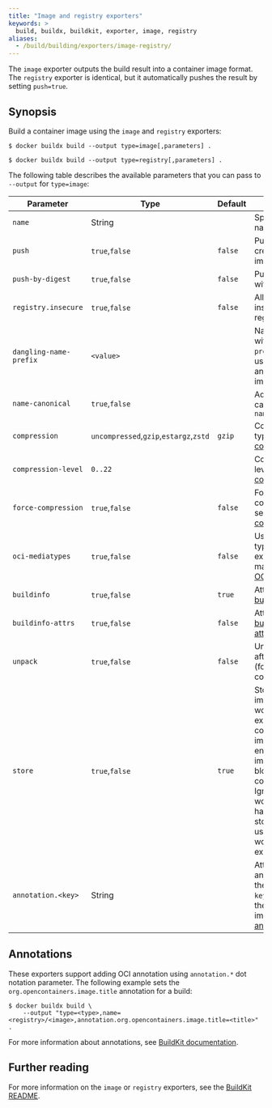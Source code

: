 ```yaml
---
title: "Image and registry exporters"
keywords: >
  build, buildx, buildkit, exporter, image, registry
aliases:
  - /build/building/exporters/image-registry/
---
```


The `image` exporter outputs the build result into a container image format. The
`registry` exporter is identical, but it automatically pushes the result by
setting `push=true`.

## Synopsis

Build a container image using the `image` and `registry` exporters:

```console
$ docker buildx build --output type=image[,parameters] .
```

```console
$ docker buildx build --output type=registry[,parameters] .
```

The following table describes the available parameters that you can pass to
`--output` for `type=image`:

| Parameter              | Type                                   | Default | Description                                                                                                                                                                                                                         |
|------------------------|----------------------------------------|---------|-------------------------------------------------------------------------------------------------------------------------------------------------------------------------------------------------------------------------------------|
| `name`                 | String                                 |         | Specify image name(s)                                                                                                                                                                                                               |
| `push`                 | `true`,`false`                         | `false` | Push after creating the image.                                                                                                                                                                                                      |
| `push-by-digest`       | `true`,`false`                         | `false` | Push image without name.                                                                                                                                                                                                            |
| `registry.insecure`    | `true`,`false`                         | `false` | Allow pushing to insecure registry.                                                                                                                                                                                                 |
| `dangling-name-prefix` | `<value>`                              |         | Name image with `prefix@<digest>`, used for anonymous images                                                                                                                                                                        |
| `name-canonical`       | `true`,`false`                         |         | Add additional canonical name `name@<digest>`                                                                                                                                                                                       |
| `compression`          | `uncompressed`,`gzip`,`estargz`,`zstd` | `gzip`  | Compression type, see [compression][1]                                                                                                                                                                                              |
| `compression-level`    | `0..22`                                |         | Compression level, see [compression][1]                                                                                                                                                                                             |
| `force-compression`    | `true`,`false`                         | `false` | Forcefully apply compression, see [compression][1]                                                                                                                                                                                  |
| `oci-mediatypes`       | `true`,`false`                         | `false` | Use OCI media types in exporter manifests, see [OCI Media types][2]                                                                                                                                                                 |
| `buildinfo`            | `true`,`false`                         | `true`  | Attach inline [build info][3]                                                                                                                                                                                                       |
| `buildinfo-attrs`      | `true`,`false`                         | `false` | Attach inline [build info attributes][3]                                                                                                                                                                                            |
| `unpack`               | `true`,`false`                         | `false` | Unpack image after creation (for use with containerd)                                                                                                                                                                               |
| `store`                | `true`,`false`                         | `true`  | Store the result images to the worker's (for example, containerd) image store, and ensures that the image has all blobs in the content store. Ignored if the worker doesn't have image store (when using OCI workers, for example). |
| `annotation.<key>`     | String                                 |         | Attach an annotation with the respective `key` and `value` to the built image,see [annotations][4]                                                                                                                                  |

[1]: index.md#compression
[2]: index.md#oci-media-types
[3]: index.md#build-info
[4]: #annotations

## Annotations

These exporters support adding OCI annotation using `annotation.*` dot notation
parameter. The following example sets the `org.opencontainers.image.title`
annotation for a build:

```console
$ docker buildx build \
    --output "type=<type>,name=<registry>/<image>,annotation.org.opencontainers.image.title=<title>" .
```

For more information about annotations, see
[BuildKit documentation](https://github.com/moby/buildkit/blob/master/docs/annotations.md).

## Further reading

For more information on the `image` or `registry` exporters, see the
[BuildKit README](https://github.com/moby/buildkit/blob/master/README.md#imageregistry).

